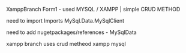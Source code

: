 XamppBranch Form1 - used MYSQL / XAMPP | simple CRUD METHOD

need to import Imports MySql.Data.MySqlClient

need to add nugetpackages/references - MySqlData

xampp branch uses crud metheod xampp mysql
